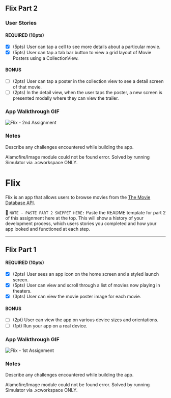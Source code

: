 
## Flix Part 2

### User Stories

#### REQUIRED (10pts)
- [X] (5pts) User can tap a cell to see more details about a particular movie.
- [X] (5pts) User can tap a tab bar button to view a grid layout of Movie Posters using a CollectionView.

#### BONUS
- [ ] (2pts) User can tap a poster in the collection view to see a detail screen of that movie.
- [ ] (2pts) In the detail view, when the user taps the poster, a new screen is presented modally where they can view the trailer.

### App Walkthrough GIF


![Flix - 2nd Assignment](https://user-images.githubusercontent.com/58505798/94978000-4f582580-04e9-11eb-8024-1a93b79c3d94.gif)


### Notes
Describe any challenges encountered while building the app.

Alamofire/Image module could not be found error. Solved by running Simulator via .xcworkspace ONLY.


# Flix

Flix is an app that allows users to browse movies from the [The Movie Database API](http://docs.themoviedb.apiary.io/#).

📝 `NOTE - PASTE PART 2 SNIPPET HERE:` Paste the README template for part 2 of this assignment here at the top. This will show a history of your development process, which users stories you completed and how your app looked and functioned at each step.

---

## Flix Part 1

#### REQUIRED (10pts)
- [X] (2pts) User sees an app icon on the home screen and a styled launch screen.
- [X] (5pts) User can view and scroll through a list of movies now playing in theaters.
- [X] (3pts) User can view the movie poster image for each movie.

#### BONUS
- [ ] (2pt) User can view the app on various device sizes and orientations.
- [ ] (1pt) Run your app on a real device.

### App Walkthrough GIF

![Flix - 1st Assignment](https://user-images.githubusercontent.com/58505798/94329613-9cd50f80-ff8a-11ea-9c43-b61ec47eed4d.gif)


### Notes
Describe any challenges encountered while building the app.

Alamofire/Image module could not be found error. Solved by running Simulator via .xcworkspace ONLY.

